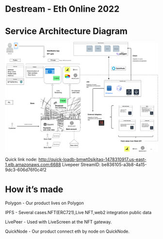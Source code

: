 # Destream - Eth Online 2022

<!--

**Here are some ideas to get you started:**

🙋‍♀️ A short introduction - what is your organization all about?
🌈 Contribution guidelines - how can the community get involved?
👩‍💻 Useful resources - where can the community find your docs? Is there anything else the community should know?
🍿 Fun facts - what does your team eat for breakfast?
🧙 Remember, you can do mighty things with the power of [Markdown](https://docs.github.com/github/writing-on-github/getting-started-with-writing-and-formatting-on-github/basic-writing-and-formatting-syntax)
-->


# Service Architecture Diagram

![Service Architecture Diagram](https://github.com/DeStream-EthOnline2022/.github/blob/main/architecture/v1.png)


Quick link node: http://quick-loadb-bmwt0sjkitaq-1478310917.us-east-1.elb.amazonaws.com:6688
Livepeer StreamID: be836105-a3b8-4a15-9dc3-606d76f0c4f2

# How it’s made
Polygon - Our product lives on Polygon

IPFS - Several cases.NFT(ERC721),Live NFT,web2 integration public data

LivePeer - Used with LiveScreen at the NFT gateway.

QuickNode -  Our product connect eth by node on QuickNode.

